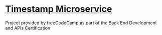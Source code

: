 
# [Timestamp Microservice](https://www.freecodecamp.org/learn/apis-and-microservices/apis-and-microservices-projects/timestamp-microservice)

Project provided by freeCodeCamp as part of the Back End Development and APIs Certification
